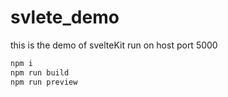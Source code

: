 # svlete_demo

this is the demo of svelteKit run on host port 5000

```bash
npm i
npm run build
npm run preview
```
